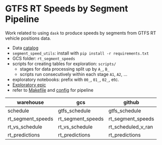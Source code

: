 # GTFS RT Speeds by Segment Pipeline

Work related to using `dask` to produce speeds by segments from GTFS RT vehicle positions data.

* Data [catalog](https://github.com/cal-itp/data-analyses/blob/main/rt_segment_speeds/catalog.yml)
* `segment_speed_utils`: install with `pip install -r requirements.txt`
* GCS folder: `rt_segment_speeds`
* scripts for creating tables for exploration: `scripts/`
    * stages for data processing split up by `A_`, `B_`
    * scripts run consecutively within each stage `A1`, `A2`, ...
* exploratory notebooks: prefix with `00_`, `01_`, `02_`, etc.
* [Exploratory epic](https://github.com/cal-itp/data-analyses/issues/592)
* refer to [Makefile](./scripts/Makefile) and [config](./scripts/config.yml) for pipeline

| warehouse         | gcs               | github             |
|-------------------|-------------------|--------------------|
| schedule          | gtfs_schedule     | gtfs_schedule      |
| rt_segment_speeds | rt_segment_speeds | rt_segment_speeds  |
| rt_vs_schedule    | rt_vs_schedule    | rt_scheduled_v_ran |
| rt_predictions    | rt_predictions    | rt_predictions     | 


